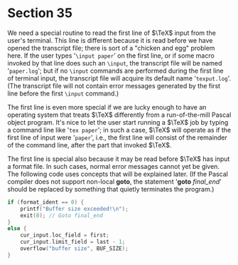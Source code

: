 # Section 35

We need a special routine to read the first line of $\TeX$ input from the user's terminal.
This line is different because it is read before we have opened the transcript file; there is sort of a "chicken and egg" problem here.
If the user types '`\input paper`' on the first line, or if some macro invoked by that line does such an `\input`, the transcript file will be named '`paper.log`'; but if no `\input` commands are performed during the first line of terminal input, the transcript file will acquire its default name '`texput.log`'.
(The transcript file will not contain error messages generated by the first line before the first `\input` command.)

The first line is even more special if we are lucky enough to have an operating system that treats $\TeX$ differently from a run-of-the-mill Pascal object program.
It's nice to let the user start running a $\TeX$ job by typing a command line like '`tex paper`';
in such a case, $\TeX$ will operate as if the first line of input were '`paper`', i.e., the first line will consist of the remainder of the command line, after the part that invoked $\TeX$.

The first line is special also because it may be read before $\TeX$ has input a format file.
In such cases, normal error messages cannot yet be given. The following code uses concepts that will be explained later.
(If the Pascal compiler does not support non-local **goto**, the statement '**goto** *final_end*' should be replaced by something that quietly terminates the program.)

```c << Report overflow of the input buffer, and abort >>=
if (format_ident == 0) {
    printf("Buffer size exceeded!\n");
    exit(0); // Goto final_end
}
else {
    cur_input.loc_field = first;
    cur_input.limit_field = last - 1;
    overflow("buffer size", BUF_SIZE);
}
```